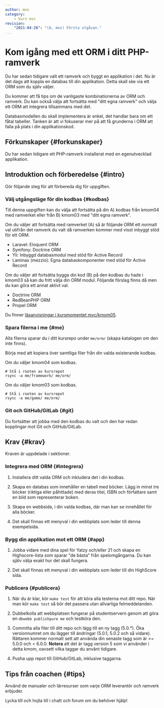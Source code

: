 ```yaml
---
author: mos
category:
    - kurs mvc
revision:
    "2021-04-26": "(A, mos) Första utgåvan."
...
```

Kom igång med ett ORM i ditt PHP-ramverk
===================================

Du har sedan tidigare valt ett ramverk och byggt en applikation i det. Nu är det dags att koppla en databas till din applikation. Detta skall ske via ett ORM som du själv väljer.

Du kommer att få tips om de vanligaste kombinationerna av ORM och ramverk. Du kan också välja att fortsätta med "ditt egna ramverk" och välja ett ORM att integrera tillsammans med det.

Databasmodellen du skall implementera är enkel, det handlar bara om ett fåtal tabeller. Tanken är att vi fokuserar mer på att få grunderna i ORM att falla på plats i din applikationskod.

<!--more-->



Förkunskaper {#forkunskaper}
-----------------------

Du har sedan tidigare ett PHP-ramverk installerat med en egenutvecklad applikation.



<!--
Genomgång {#genom}
------------------------

Här är en video som "pratar" dig igenom uppgiftens upplägg och visar hur du kommer igång.

[YOUTUBE src="gKzwQTG9eCI" width=700 caption="Kurs mvc kmom03 tisdagsgenomgång, del 3/3 uppgiften (Zoom med Mikael)."]
-->



Introduktion och förberedelse {#intro}
-----------------------

Gör följande steg för att förbereda dig för uppgiften.



### Välj utgångsläge för din kodbas {#kodbas}

Till denna uppgiften kan du välja att fortsätta på din A) kodbas från kmom04 med ramverket eller från B) kmom03 med "ditt egna ramverk".

Om du väljer att fortsätta med ramverket (A) så är följande ORM ett normalt val utifrån det ramverk du valt då ramverken kommer med visst inbyggt stöd för ett ORM.

* Laravel: Eloquent ORM
* Symfony: Doctrine ORM
* Yii: Inbyggd databasmodul med stöd för Active Record
* Laminas (mezzio): Egna databaskomponenter med stöd för Active Record

Om du väljer att fortsätta bygga din kod (B) på den kodbas du hade i kmom03 så kan du fritt välja din ORM modul. Följande förslag finns då men du kan göra ett annat aktivt val.

* Doctrine ORM
* RedBeanPHP ORM
* Propel ORM

Du finner [läsanvisningar i kursmomentet mvc/kmom05](kurser/mvc-v1/kmom05#resurser).



### Spara filerna i me {#me}

Alla filerna sparar du i ditt kursrepo under `me/orm/` (skapa katalogen om den inte finns).

Börja med att kopiera över samtliga filer från din valda existerande kodbas.

Om du väljer kmom04 som kodbas.

```
# Stå i rooten av kursrepot
rsync -a me/framework/ me/orm/
```

Om du väljer kmom03 som kodbas.

```
# Stå i rooten av kursrepot
rsync -a me/game/ me/orm/
```



### Git och GitHub/GitLab {#git}

Du fortsätter att jobba med den kodbas du valt och den har redan kopplingar mot Git och GitHub/GitLab.



Krav {#krav}
-----------------------

Kraven är uppdelade i sektioner.



### Integrera med ORM {#integrera}

1. Installera ditt valda ORM och inkludera det i din kodbas.

1. Skapa en databas som innehåller en tabell med böcker. Lägg in minst tre böcker (riktiga eller påhittade) med deras titel, ISBN och författare samt en bild som representerar boken.

1. Skapa en webbsida, i din valda kodbas, där man kan se innehållet för alla böcker.

1. Det skall finnas ett menyval i din webbplats som leder till denna exempelsida.



### Bygg din applikation mot ett ORM {#app}

1. Jobba vidare med dina spel för Yatzy och/eller 21 och skapa en Highscore-lista som sparar "de bästa" från spelomgångarna. Du kan själv välja exakt hur det skall fungera.

1. Det skall finnas ett menyval i din webbplats som leder till din HighScore sida.



### Publicera {#publicera}

1. När du är klar, kör `make test` för att köra alla testerna mot ditt repo. När man kör `make test` så bör det passera utan allvarliga felmeddelanden.

1. Dubbelkolla att webbplatsen fungerar på studentservern genom att göra en `dbwebb publishpure me` och testköra den.

1. Committa alla filer till ditt repo och lägg till en ny tagg (5.0.\*). Öka versionnumret om du lägger till ändringar (5.0.1, 5.0.2 och så vidare). Rättaren kommer normalt sett att använda din senaste tagg som är >= 5.0.0 och < 6.0.0. **Notera** att det är tagg version 5 som vi använder i detta kmom, oavsett vilka taggar du använt tidigare.

1. Pusha upp repot till GitHub/GitLab, inklusive taggarna.



<!--
Extrauppgift {#extra}
-----------------------

Lös följande extrauppgifter om du har tid och lust.

test

make, validators

21, yatzy

-->



Tips från coachen {#tips}
-----------------------

Använd de manualer och lärresurser som varje ORM leverantör och ramverk erbjuder.

Lycka till och hojta till i chatt och forum om du behöver hjälp!
